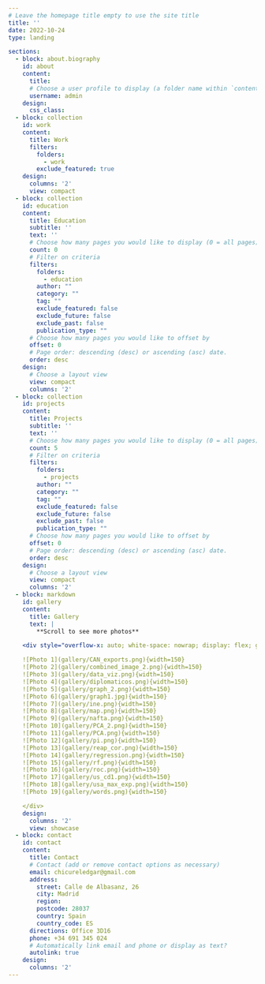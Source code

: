 ```yaml
---
# Leave the homepage title empty to use the site title
title: ''
date: 2022-10-24
type: landing

sections:
  - block: about.biography
    id: about
    content:
      title: 
      # Choose a user profile to display (a folder name within `content/authors/`)
      username: admin
    design:
      css_class: 
  - block: collection
    id: work
    content:
      title: Work
      filters:
        folders:
          - work
        exclude_featured: true
    design:
      columns: '2'
      view: compact
  - block: collection
    id: education
    content:
      title: Education
      subtitle: ''
      text: ''
      # Choose how many pages you would like to display (0 = all pages)
      count: 0
      # Filter on criteria
      filters:
        folders:
          - education
        author: ""
        category: ""
        tag: ""
        exclude_featured: false
        exclude_future: false
        exclude_past: false
        publication_type: ""
      # Choose how many pages you would like to offset by
      offset: 0
      # Page order: descending (desc) or ascending (asc) date.
      order: desc
    design:
      # Choose a layout view
      view: compact
      columns: '2'  
  - block: collection
    id: projects
    content:
      title: Projects
      subtitle: ''
      text: ''
      # Choose how many pages you would like to display (0 = all pages)
      count: 5
      # Filter on criteria
      filters:
        folders:
          - projects
        author: ""
        category: ""
        tag: ""
        exclude_featured: false
        exclude_future: false
        exclude_past: false
        publication_type: ""
      # Choose how many pages you would like to offset by
      offset: 0
      # Page order: descending (desc) or ascending (asc) date.
      order: desc
    design:
      # Choose a layout view
      view: compact
      columns: '2'
  - block: markdown
    id: gallery
    content:
      title: Gallery
      text: |
        **Scroll to see more photos**

    <div style="overflow-x: auto; white-space: nowrap; display: flex; gap: 10px;">

    ![Photo 1](gallery/CAN_exports.png){width=150}
    ![Photo 2](gallery/combined_image_2.png){width=150}
    ![Photo 3](gallery/data_viz.png){width=150}
    ![Photo 4](gallery/diplomaticos.png){width=150}
    ![Photo 5](gallery/graph_2.png){width=150}
    ![Photo 6](gallery/graph1.jpg){width=150}
    ![Photo 7](gallery/ine.png){width=150}
    ![Photo 8](gallery/map.png){width=150}
    ![Photo 9](gallery/nafta.png){width=150}
    ![Photo 10](gallery/PCA_2.png){width=150}
    ![Photo 11](gallery/PCA.png){width=150}
    ![Photo 12](gallery/pi.png){width=150}
    ![Photo 13](gallery/reap_cor.png){width=150}
    ![Photo 14](gallery/regression.png){width=150}
    ![Photo 15](gallery/rf.png){width=150}
    ![Photo 16](gallery/roc.png){width=150}
    ![Photo 17](gallery/us_cd1.png){width=150}
    ![Photo 18](gallery/usa_max_exp.png){width=150}
    ![Photo 19](gallery/words.png){width=150}

    </div>
    design:
      columns: '2'
      view: showcase
  - block: contact
    id: contact
    content:
      title: Contact
      # Contact (add or remove contact options as necessary)
      email: chicureledgar@gmail.com
      address:
        street: Calle de Albasanz, 26
        city: Madrid
        region: 
        postcode: 28037
        country: Spain
        country_code: ES
      directions: Office 3D16
      phone: +34 691 345 024
      # Automatically link email and phone or display as text?
      autolink: true
    design:
      columns: '2'
---
```

